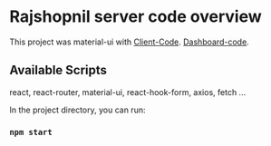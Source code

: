 # Rajshopnil server code overview

This project was material-ui with 
[Client-Code](https://github.com/spsimon-dev-tools/rajshopnil.git).
[Dashboard-code](https://github.com/spsimon-dev-tools/dashboard.git).

## Available Scripts
react, react-router, material-ui, react-hook-form, axios, fetch ...

In the project directory, you can run:

### `npm start`
